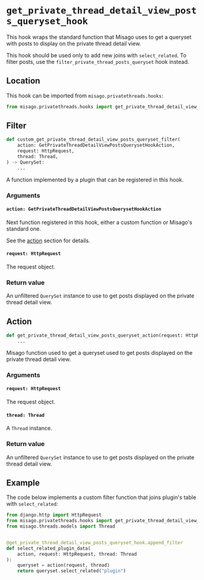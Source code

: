 # `get_private_thread_detail_view_posts_queryset_hook`

This hook wraps the standard function that Misago uses to get a queryset with posts to display on the private thread detail view.

This hook should be used only to add new joins with `select_related`. To filter posts, use the `filter_private_thread_posts_queryset` hook instead.


## Location

This hook can be imported from `misago.privatethreads.hooks`:

```python
from misago.privatethreads.hooks import get_private_thread_detail_view_posts_queryset_hook
```


## Filter

```python
def custom_get_private_thread_detail_view_posts_queryset_filter(
    action: GetPrivateThreadDetailViewPostsQuerysetHookAction,
    request: HttpRequest,
    thread: Thread,
) -> QuerySet:
    ...
```

A function implemented by a plugin that can be registered in this hook.


### Arguments

#### `action: GetPrivateThreadDetailViewPostsQuerysetHookAction`

Next function registered in this hook, either a custom function or Misago's standard one.

See the [action](#action) section for details.


#### `request: HttpRequest`

The request object.


### Return value

An unfiltered `QuerySet` instance to use to get posts displayed on the private thread detail view.


## Action

```python
def get_private_thread_detail_view_posts_queryset_action(request: HttpRequest, thread: Thread) -> QuerySet:
    ...
```

Misago function used to get a queryset used to get posts displayed on the private thread detail view.


### Arguments

#### `request: HttpRequest`

The request object.


#### `thread: Thread`

A `Thread` instance.


### Return value

An unfiltered `QuerySet` instance to use to get posts displayed on the private thread detail view.


## Example

The code below implements a custom filter function that joins plugin's table with `select_related`:

```python
from django.http import HttpRequest
from misago.privatethreads.hooks import get_private_thread_detail_view_posts_queryset_hook
from misago.threads.models import Thread


@get_private_thread_detail_view_posts_queryset_hook.append_filter
def select_related_plugin_data(
    action, request: HttpRequest, thread: Thread
):
    queryset = action(request, thread)
    return queryset.select_related("plugin")
```